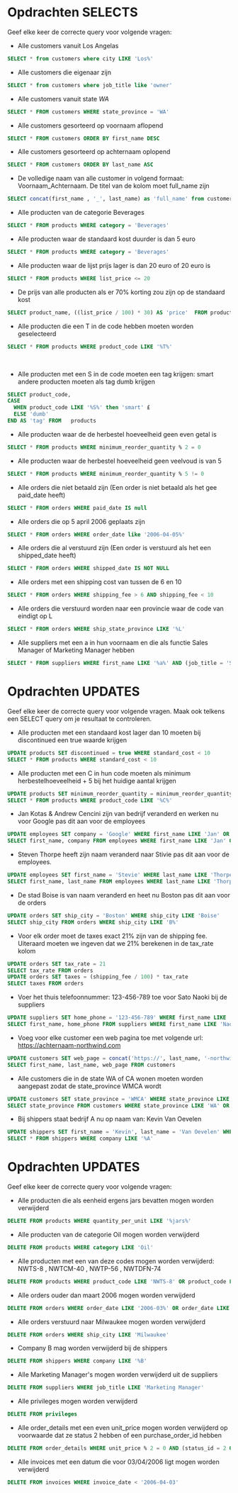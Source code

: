 # Opdrachten SELECTS
Geef elke keer de correcte query voor volgende vragen:

- Alle customers vanuit Los Angelas<br> 
```sql
SELECT * from customers where city LIKE 'Los%'
```

- Alle customers die eigenaar zijn<br>
```sql
SELECT * from customers where job_title like 'owner'
```
 
- Alle customers vanuit state *WA*<br>
```sql
SELECT * FROM customers WHERE state_province = 'WA'
```

- Alle customers gesorteerd op voornaam aflopend<br>
```sql
SELECT * FROM customers ORDER BY first_name DESC
```

- Alle customers gesorteerd op achternaam oplopend<br>
```sql
SELECT * FROM customers ORDER BY last_name ASC
```

- De volledige naam van alle customer in volgend formaat: Voornaam_Achternaam. De titel van de kolom moet full_name zijn <br>
```sql
SELECT concat(first_name , '_', last_name) as 'full_name' from customers
```

- Alle producten van de categorie Beverages<br>
```sql
SELECT * FROM products WHERE category = 'Beverages' 
```

- Alle producten waar de standaard kost duurder is dan 5 euro<br>
```sql
SELECT * FROM products WHERE category = 'Beverages'
```

- Alle producten waar de lijst prijs lager is dan 20 euro of 20 euro is<br>
```sql
SELECT * FROM products WHERE list_price <= 20
```

- De prijs van alle producten als er 70% korting zou zijn op de standaard kost<br>
```sql
SELECT product_name, ((list_price / 100) * 30) AS 'price'  FROM products
```

- Alle producten die een T in de code hebben moeten worden geselecteerd<br>
```sql
SELECT * FROM products WHERE product_code LIKE '%T%' 
```
<br>

- Alle producten met een S in de code moeten een tag krijgen: smart andere producten moeten als tag dumb krijgen <br>
``` sql
SELECT product_code, 
CASE 
  WHEN product_code LIKE '%S%' then 'smart' £
  ELSE 'dumb' 
END AS 'tag' FROM   products
```

- Alle producten waar de de herbestel hoeveelheid geen even getal is
```sql
SELECT * FROM products WHERE minimum_reorder_quantity % 2 = 0 
```

- Alle producten waar de herbestel hoeveelheid geen veelvoud is van 5
```sql
SELECT * FROM products WHERE minimum_reorder_quantity % 5 != 0
```

- Alle orders die niet betaald zijn (Een order is niet betaald als het gee paid_date heeft)
```sql
SELECT * FROM orders WHERE paid_date IS null
```

- Alle orders die op 5 april 2006 geplaats zijn
```sql
SELECT * FROM orders WHERE order_date like '2006-04-05%'
```

- Alle orders die al verstuurd zijn (Een order is verstuurd als het een shipped_date heeft)
```sql
SELECT * FROM orders WHERE shipped_date IS NOT NULL
```

- Alle orders met een shipping cost van tussen de 6 en 10
```sql
SELECT * FROM orders WHERE shipping_fee > 6 AND shipping_fee < 10
```

- Alle orders die verstuurd worden naar een provincie waar de code van eindigt op L
```sql
SELECT * FROM orders WHERE ship_state_province LIKE '%L'
```

- Alle suppliers met een a in hun voornaam en die als functie Sales Manager of Marketing Manager hebben
```sql
SELECT * FROM suppliers WHERE first_name LIKE '%a%' AND (job_title = 'Sales Manager' OR job_title = 'Marketing Manager')
```

# Opdrachten UPDATES
Geef elke keer de correcte query voor volgende vragen. Maak ook telkens een SELECT query om je resultaat te controleren.

- Alle producten met een standaard kost lager dan 10 moeten bij discontinued een true waarde krijgen
```sql
UPDATE products SET discontinued = true WHERE standard_cost < 10
SELECT * FROM products WHERE standard_cost < 10
```

- Alle producten met een C in hun code moeten als minimum herbestelhoeveelheid + 5 bij het huidige aantal krijgen
```sql
UPDATE products SET minimum_reorder_quantity = minimum_reorder_quantity + 5 WHERE product_code LIKE '%C%'
SELECT * FROM products WHERE product_code LIKE '%C%'
```

- Jan Kotas & Andrew Cencini zijn van bedrijf veranderd en werken nu voor Google pas dit aan voor de employees
```sql
UPDATE employees SET company = 'Google' WHERE first_name LIKE 'Jan' OR first_name LIKE 'Andrew'
SELECT first_name, company FROM employees WHERE first_name LIKE 'Jan' OR first_name LIKE 'Andrew'
```

- Steven Thorpe heeft zijn naam veranderd naar Stivie pas dit aan voor de employees.
```sql
UPDATE employees SET first_name = 'Stevie' WHERE last_name LIKE 'Thorpe'
SELECT first_name, last_name FROM employees WHERE last_name LIKE 'Thorpe'
```

- De stad Boise is van naam veranderd en heet nu Boston pas dit aan voor de orders
```sql
UPDATE orders SET ship_city = 'Boston' WHERE ship_city LIKE 'Boise'
SELECT ship_city FROM orders WHERE ship_city LIKE 'B%'
```

- Voor elk order moet de taxes exact 21% zijn van de shipping fee. Uiteraard moeten we ingeven dat we 21% berekenen in de tax_rate kolom
```sql
UPDATE orders SET tax_rate = 21
SELECT tax_rate FROM orders 
UPDATE orders SET taxes = (shipping_fee / 100) * tax_rate
SELECT taxes FROM orders
```

- Voer het thuis telefoonnummer: 123-456-789 toe voor Sato Naoki bij de suppliers
```sql
UPDATE suppliers SET home_phone = '123-456-789' WHERE first_name LIKE 'Naoki'
SELECT first_name, home_phone FROM suppliers WHERE first_name LIKE 'Naoki'
```

- Voeg voor elke customer een web pagina toe met volgende url: https://achternaam-northwind.com
```sql
UPDATE customers SET web_page = concat('https://', last_name, '-northwind.com');
SELECT first_name, last_name, web_page FROM customers
```

- Alle customers die in de state WA of CA wonen moeten worden aangepast zodat de state_province WMCA wordt
```sql
UPDATE customers SET state_province = 'WMCA' WHERE state_province LIKE 'WA' OR state_province LIKE 'CA'
SELECT state_province FROM customers WHERE state_province LIKE 'WA' OR state_province LIKE 'CA' OR state_province LIKE 'WMCA'
```

- Bij shippers staat bedrijf A nu op naam van: Kevin Van Oevelen
```sql
UPDATE shippers SET first_name = 'Kevin', last_name = 'Van Oevelen' WHERE company LIKE '%A'
SELECT * FROM shippers WHERE company LIKE '%A'
```

# Opdrachten UPDATES
Geef elke keer de correcte query voor volgende vragen:
- Alle producten die als eenheid ergens jars bevatten mogen worden verwijderd
```sql
DELETE FROM products WHERE quantity_per_unit LIKE '%jars%'
```

- Alle producten van de categorie Oil mogen worden verwijderd
```sql
DELETE FROM products WHERE category LIKE 'Oil'
```

- Alle producten met een van deze codes mogen worden verwijderd: NWTS-8 , NWTCM-40 , NWTP-56 , NWTDFN-74
```sql
DELETE FROM products WHERE product_code LIKE 'NWTS-8' OR product_code LIKE 'NWTCM-40' OR product_code LIKE 'NWTP-56' OR product_code LIKE 'NWTDFN-74'
```

- Alle orders ouder dan maart 2006 mogen worden verwijderd
```sql
DELETE FROM orders WHERE order_date LIKE '2006-03%' OR order_date LIKE '2006-02%' OR order_date LIKE '2006-01%'
```

- Alle orders verstuurd naar Milwaukee mogen worden verwijderd
```sql
DELETE FROM orders WHERE ship_city LIKE 'Milwaukee'
```

- Company B mag worden verwijderd bij de shippers
```sql
DELETE FROM shippers WHERE company LIKE '%B'
```

- Alle Marketing Manager's mogen worden verwijderd uit de suppliers
```sql
DELETE FROM suppliers WHERE job_title LIKE 'Marketing Manager'
```

- Alle privileges mogen worden verwijderd
```sql
DELETE FROM privileges
```

- Alle order_details met een even unit_price mogen worden verwijderd op voorwaarde dat ze status 2 hebben of een purchase_order_id hebben
```sql
DELETE FROM order_details WHERE unit_price % 2 = 0 AND (status_id = 2 OR purchase_order_id IS NOT NULL)
```

- Alle invoices met een datum die voor 03/04/2006 ligt mogen worden verwijderd
```sql
DELETE FROM invoices WHERE invoice_date < '2006-04-03'
```